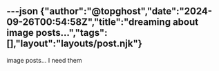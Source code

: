 ---json
{"author":"@topghost","date":"2024-09-26T00:54:58Z","title":"dreaming about image posts...","tags":[],"layout":"layouts/post.njk"}
---
image posts... I need them

